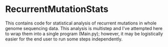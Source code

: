 # RecurrentMutationStats
This contains code for statistical analysis of recurrent mutations in whole genome sequencing data. This analysis is multistep and I've attempted here to wrap them into a single program (Main.py); however, it may be logistically easier for the end user to run some steps independently. 
